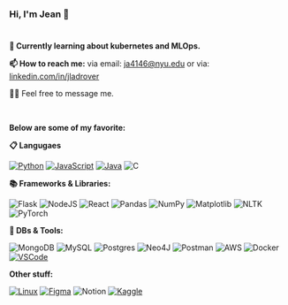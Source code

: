 ### Hi, I'm Jean 👋
#

<!--**🔭 Currently working on NLP research regarding multilingual Named Entity Recognition.**-->

**🌱 Currently learning about kubernetes and MLOps.**

**📫 How to reach me:**
via email: [ja4146@nyu.edu](mailto:ja4146@nyu.edu) or via: [linkedin.com/in/jladrover](https://www.linkedin.com/in/jladrover)

🙇‍♂️ Feel free to message me.

<br>

**Below are some of my favorite:**

**📋 Langugaes**
<p align="left">

[![Python](https://img.shields.io/badge/python-3670A0?style=for-the-badge&logo=python&logoColor=ffdd54)](https://docs.python.org/3/)
[![JavaScript](https://img.shields.io/badge/JavaScript-F7DF1E?style=for-the-badge&logo=javascript&logoColor=black)](https://javascript.info/)
[![Java](https://img.shields.io/badge/java-%23ED8B00.svg?style=for-the-badge&logo=openjdk&logoColor=white)](https://docs.oracle.com/en/java/)
![C](https://img.shields.io/badge/c-%2300599C.svg?style=for-the-badge&logo=c&logoColor=white)
<!-- ![JavaScript](https://img.shields.io/badge/js-%23323330.svg?style=for-the-badge&logo=javascript&logoColor=%23F7DF1E)-->


**📚 Frameworks & Libraries:**
<p align="left">
<!-- ![NPM](https://img.shields.io/badge/NPM-%23CB3837.svg?style=for-the-badge&logo=npm&logoColor=white) -->
<!-- ![Bootstrap](https://img.shields.io/badge/bootstrap-%238511FA.svg?style=for-the-badge&logo=bootstrap&logoColor=white) -->
<!-- ![Rails](https://img.shields.io/badge/rails-%23CC0000.svg?style=for-the-badge&logo=ruby-on-rails&logoColor=white) 
  ![Anaconda](https://img.shields.io/badge/Anaconda-%2344A833.svg?style=for-the-badge&logo=anaconda&logoColor=white) -->
  
![Flask](https://img.shields.io/badge/flask-%23000.svg?style=for-the-badge&logo=flask&logoColor=white)
![NodeJS](https://img.shields.io/badge/node.js-6DA55F?style=for-the-badge&logo=node.js&logoColor=white)
![React](https://img.shields.io/badge/react-%2320232a.svg?style=for-the-badge&logo=react&logoColor=%2361DAFB)
![Pandas](https://img.shields.io/badge/pandas-%23150458.svg?style=for-the-badge&logo=pandas&logoColor=white)
![NumPy](https://img.shields.io/badge/numpy-%23013243.svg?style=for-the-badge&logo=numpy&logoColor=white)
![Matplotlib](https://img.shields.io/badge/Matplotlib-%23ffffff.svg?style=for-the-badge&logo=Matplotlib&logoColor=black)
![NLTK](https://img.shields.io/badge/NLTK-%23404d59.svg?style=for-the-badge&logo=Matplotlib&logoColor=black)
![PyTorch](https://img.shields.io/badge/PyTorch-%23EE4C2C.svg?style=for-the-badge&logo=PyTorch&logoColor=white)
<!-- ![TensorFlow](https://img.shields.io/badge/TF-%23FF6F00.svg?style=for-the-badge&logo=TensorFlow&logoColor=white) -->

**💾 DBs & Tools:**
<p align="left">

![MongoDB](https://img.shields.io/badge/MongoDB-%234ea94b.svg?style=for-the-badge&logo=mongodb&logoColor=white)
![MySQL](https://img.shields.io/badge/MySQL-00000F?style=for-the-badge&logo=mysql&logoColor=white)
![Postgres](https://img.shields.io/badge/postgres-%23316192.svg?style=for-the-badge&logo=postgresql&logoColor=white)
![Neo4J](https://img.shields.io/badge/Neo4j-008CC1?style=for-the-badge&logo=neo4j&logoColor=white)
![Postman](https://img.shields.io/badge/Postman-FF6C37?style=for-the-badge&logo=postman&logoColor=white)
![AWS](https://img.shields.io/badge/AWS-%23FF9900.svg?style=for-the-badge&logo=amazon-aws&logoColor=white)
![Docker](https://img.shields.io/badge/docker-%230db7ed.svg?style=for-the-badge&logo=docker&logoColor=white)
[![VSCode](https://img.shields.io/badge/VSCode-0078d7.svg?style=for-the-badge&logo=visual-studio-code&logoColor=white)](https://code.visualstudio.com/blogs/2018/03/23/text-buffer-reimplementation)


**Other stuff:**

[![Linux](https://img.shields.io/badge/Linux-FCC624?style=for-the-badge&logo=linux&logoColor=black)](https://linux.die.net/man/)
[![Figma](https://img.shields.io/badge/figma-%23F24E1E.svg?style=for-the-badge&logo=figma&logoColor=white)](https://www.figma.com/proto/yxJIGfJEq1mMa4bt5YIlOs/Skincare-mobile-web-app?type=design&node-id=19-3&scaling=scale-down&page-id=0%3A1)
![Notion](https://img.shields.io/badge/Notion-%23000000.svg?style=for-the-badge&logo=notion&logoColor=white)
[![Kaggle](https://img.shields.io/badge/Kaggle-035a7d?style=for-the-badge&logo=kaggle&logoColor=white)](https://www.kaggle.com/datasets?tags=13208-Data+Visualization)

<!-- [![Steam](https://img.shields.io/badge/steam-%23000000.svg?style=for-the-badge&logo=steam&logoColor=white)](https://steamdb.info/charts/) -->
<!-- ![Medium](https://img.shields.io/badge/Medium-12100E?style=for-the-badge&logo=medium&logoColor=white) -->
<!-- ![Duolingo](https://img.shields.io/badge/Duolingo-%234DC730.svg?style=for-the-badge&logo=Duolingo&logoColor=white)
![Unity](https://img.shields.io/badge/unity-%23000000.svg?style=for-the-badge&logo=unity&logoColor=white)
[![Coursera](https://img.shields.io/badge/Coursera-%230056D2.svg?style=for-the-badge&logo=Coursera&logoColor=white)](https://www.coursera.org/specializations/deep-learning)
-->
